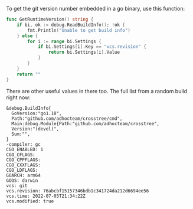 To get the git version number embedded in a go binary, use this function:

```go
func GetRuntimeVersion() string {
	if bi, ok := debug.ReadBuildInfo(); !ok {
		fmt.Println("Unable to get build info")
	} else {
		for i := range bi.Settings {
			if bi.Settings[i].Key == "vcs.revision" {
				return bi.Settings[i].Value
			}
		}
	}
	return ""
}
```

There are other useful values in there too. The full list from a random build right now:

```
&debug.BuildInfo{
  GoVersion:"go1.18",
  Path:"github.com/adhocteam/crosstree/cmd",
  Main:debug.Module{Path:"github.com/adhocteam/crosstree",
  Version:"(devel)",
  Sum:"",
}
-compiler: gc
CGO_ENABLED: 1
CGO_CFLAGS:
CGO_CPPFLAGS:
CGO_CXXFLAGS:
CGO_LDFLAGS:
GOARCH: arm64
GOOS: darwin
vcs: git
vcs.revision: 76abcbf15157346bdb1c341724da212d6694ee56
vcs.time: 2022-07-05T21:34:22Z
vcs.modified: true
```
